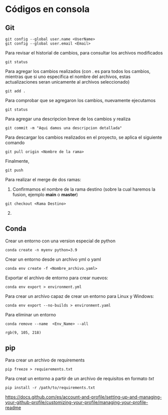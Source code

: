 # Códigos en consola

 
## Git
```
git config --global user.name <UserName>
git config --global user.email <Email>
```
Para revisar el historial de cambios, para consultar los archivos modificados
```
git status
```
Para agregar los cambios realizados (con . es para todos los cambios, mientras que si uno especifica el nombre del archivos, estas actualizaciones seran unicamente  al archivos seleccionado)
```
git add .
```
Para comprobar que se agregaron los cambios, nuevamente ejecutamos
```
git status
```
Para agregar una descripcion breve de los cambios y realiza
```
git commit -m "Aqui damos una descripcion detallada"
```
Para descargar los cambios realizados en el proyecto, se aplica el siguiente comando
```
git pull origin <Nombre de la rama>
```

Finalmente, 
```
git push
```
Para realizar el merge de dos ramas:
1. Confirmamos el nombre de la rama destino (sobre la cual haremos la fusion, ejemplo **main** o **master**)
```
git checkout <Rama Destino>
```



2. 
## Conda
Crear un entorno con una version especial de python 
```
conda create -n myenv python=3.9
```
Crear un entorno desde un archivo yml o yaml 
```
conda env create -f <Nombre_archivo.yaml> 
```
Exportar el archivo de entorno para crear nuevos:
```
conda env export > environment.yml  
```
Para crear un archivo capaz de crear un entorno para Linux y Windows:
```
conda env export --no-builds > environment.yaml 
```
Para eliminar un entorno
```
conda remove --name  <Env_Name> --all
```
 `rgb(9, 105, 218)`

## pip
Para crear un archivo de requirements
```
pip freeze > requierements.txt
```
Para creat un entorno a partir de un archivo de requisitos en formato *txt*
```
pip install -r /path/to/requirements.txt
```

https://docs.github.com/es/account-and-profile/setting-up-and-managing-your-github-profile/customizing-your-profile/managing-your-profile-readme
